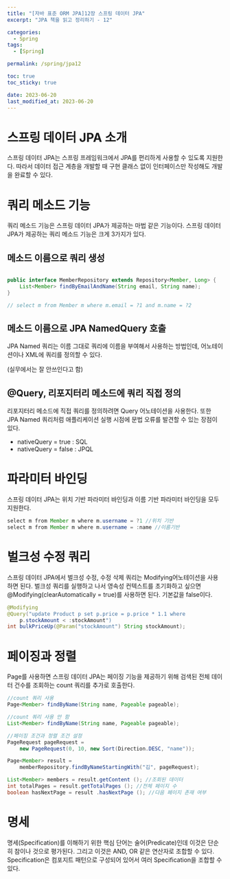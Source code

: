 ```yaml
---
title: "[자바 표준 ORM JPA]12장 스프링 데이터 JPA"
excerpt: "JPA 책을 읽고 정리하기 - 12"

categories:
  - Spring
tags:
  - [Spring]

permalink: /spring/jpa12

toc: true
toc_sticky: true

date: 2023-06-20
last_modified_at: 2023-06-20
---
```

# 스프링 데이터 JPA 소개 
스프링 데이터 JPA는 스프링 프레임워크에서 JPA를 편리하게 사용할 수 있도록 지원한다. 따라서 데이터 접근 계층을 개발할 때 구현 클래스 없이 인터페이스만 작성해도 개발을 완료할 수 있다.

# 쿼리 메소드 기능
쿼리 메소드 기능은 스프링 데이터 JPA가 제공하는 마법 같은 기능이다. 스프링 데이터 JPA가 제공하는 쿼리 메소드 기능은 크게 3가지가 있다.

## 메소드 이름으로 쿼리 생성

```java

public interface MemberRepository extends Repository<Member, Long> {
    List<Member> findByEmailAndName(String email, String name);
}

// select m from Member m where m.email = ?1 and m.name = ?2
```
## 메소드 이름으로 JPA NamedQuery 호출
JPA Named 쿼리는 이름 그대로 쿼리에 이름을 부여해서 사용하는 방법인데, 어노테이션이나 XML에 쿼리를 정의할 수 있다. 

(실무에서는 잘 안쓰인다고 함)
## @Query, 리포지터리 메소드에 쿼리 직접 정의
리포지터리 메소드에 직접 쿼리를 정의하려면 Query 어노테이션을 사용한다. 또한 JPA Named 쿼리처럼 애플리케이션 실행 시점에 문법 오류를 발견할 수 있는 장점이 있다.
* nativeQuery = true : SQL
* nativeQuery = false : JPQL

# 파라미터 바인딩
스프링 데이터 JPA는 위치 기반 파라미터 바인딩과 이름 기반 파라미터 바인딩을 모두 지원한다.
```java
select m from Member m where m.username = ?1 //위치 기반
select m from Member m where m.username = :name //이름기반
```

# 벌크성 수정 쿼리
스프링 데이터 JPA에서 벌크성 수정, 수정 삭제 쿼리는 Modifying어노테이션을 사용하면 된다. 벌크성 쿼리를 실행하고 나서 영속성 컨텍스트를 초기화하고 싶으면 @Modifying(clearAutomatically = true)를 사용하면 된다. 기본값을 false이다.
```java
@Modifying
@Query("update Product p set p.price = p.price * 1.1 where
    p.stockAmount < :stockAmount")
int bulkPriceUp(@Param("stockAmount") String stockAmount);
```
# 페이징과 정렬
Page를 사용하면 스프링 데이터 JPA는 페이징 기능을 제공하기 위해 검색된 전체 데이터 건수를 조회하는 count 쿼리를 추가로 호출한다.
```java
//count 쿼리 사용
Page<Member> findByName(String name, Pageable pageable);

//count 쿼리 사용 안 함
List<Member> findByName(String name, Pageable pageable);

//페이징 조건과 정렬 조건 설정
PageRequest pageRequest =
    new PageRequest(0, 10, new Sort(Direction.DESC, "name"));

Page<Member> result =
    memberRepository.findByNameStartingWith("김", pageRequest);

List<Member> members = result.getContent (); //조회된 데이터
int totalPages = result.getTotalPages (); //전체 페이지 수
boolean hasNextPage = result .hasNextPage (); //다음 페이지 존재 여부
```

# 명세
명세(Specification)를 이해하기 위한 핵심 단어는 술어(Predicate)인데 이것은 단순히 참이나 것으로 평가된다. 그리고 이것은 AND, OR 같은 연산자로 조합할 수 있다. Specification은 컴포지트 패턴으로 구성되어 있어서 여러 Specification을 조합할 수 있다.

